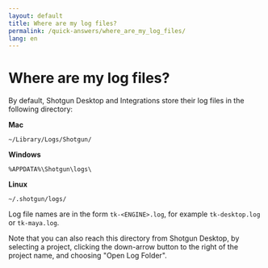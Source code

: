 ```yaml
---
layout: default
title: Where are my log files?
permalink: /quick-answers/where_are_my_log_files/
lang: en
---
```


Where are my log files?
=====

By default, Shotgun Desktop and Integrations store their log files in the following directory:

**Mac**

`~/Library/Logs/Shotgun/`

**Windows**

`%APPDATA%\Shotgun\logs\`

**Linux**

`~/.shotgun/logs/`

Log file names are in the form `tk-<ENGINE>.log`, for example `tk-desktop.log` or `tk-maya.log`.

Note that you can also reach this directory from Shotgun Desktop, by selecting a project, clicking the down-arrow 
button to the right of the project name, and choosing "Open Log Folder".

